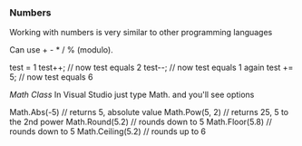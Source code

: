 ### Numbers

Working with numbers is very similar to other programming languages

Can use + - * / % (modulo).

test = 1
test++; // now test equals 2
test--; // now test equals 1 again
test += 5; // now test equals 6

*Math Class*
In Visual Studio just type Math. and you'll see options

Math.Abs(-5) // returns 5, absolute value
Math.Pow(5, 2)  // returns 25, 5 to the 2nd power
Math.Round(5.2) // rounds down to 5
Math.Floor(5.8) // rounds down to 5
Math.Ceiling(5.2) // rounds up to 6

